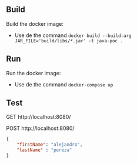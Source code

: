 ## Build

Build the docker image:

- Use de the command `docker build --build-arg JAR_FILE='build/libs/*.jar' -t java-poc .`

## Run

Run the docker image:

- Use de the command `docker-compose up`

## Test

GET http://localhost:8080/

POST http://localhost:8080/

```json
{
	"firstName": "alejandro",
	"lastName" : "pereza"
}
```


